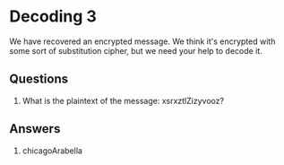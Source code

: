 # Decoding 3
We have recovered an encrypted message. We think it's encrypted with some sort of substitution cipher, but we need your help to decode it.

## Questions
1. What is the plaintext of the message: xsrxztlZizyvooz?

## Answers
1. chicagoArabella
